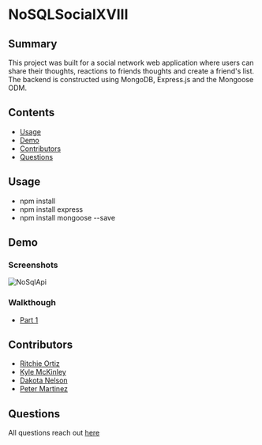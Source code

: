 # NoSQLSocialXVIII
## Summary
This project was built for a social network web application where users can share their thoughts, reactions to friends thoughts and create a friend's list. The backend is constructed using MongoDB, Express.js and the Mongoose ODM.

## Contents
- [Usage](#Usage)
- [Demo](#Demo)
- [Contributors](#Contributors)
- [Questions](#Questions)

## Usage
- npm install 
- npm install express
- npm install mongoose --save

## Demo
### Screenshots
![NoSqlApi](https://user-images.githubusercontent.com/74946954/127280384-ac1f05dc-72ad-4610-be3d-c735a2958eb6.png)

### Walkthough
- [Part 1](https://drive.google.com/file/d/1suW3ehovd5aQSRpHkPVEGliLK9bdK4Nf/view)

## Contributors
- [Ritchie Ortiz](https://github.com/xRitchie91)
- [Kyle McKinley](https://github.com/kjmckinley)
- [Dakota Nelson](https://github.com/kotalilyy)
- [Peter Martinez](https://github.com/pmarti53)

## Questions
All questions reach out [here](#https://github.com/xRitchie91)

